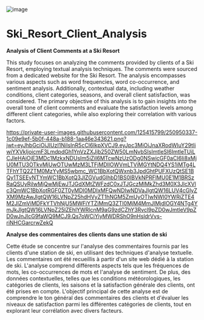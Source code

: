 ![image](https://github.com/Praemuntiacus/Ski_Resort_Client_Analysis/assets/125415799/7caf5212-1e20-4a10-b0d5-98153d02c21e)

# Ski_Resort_Client_Analysis
**Analysis of Client Comments at a Ski Resort**

This study focuses on analyzing the comments provided by clients of a Ski Resort, employing textual analysis techniques. The comments were sourced from a dedicated website for the Ski Resort. The analysis encompasses various aspects such as word frequencies, word co-occurrence, and sentiment analysis. Additionally, contextual data, including weather conditions, client categories, seasons, and overall client satisfaction, was considered. The primary objective of this analysis is to gain insights into the overall tone of client comments and evaluate the satisfaction levels among different client categories, while also exploring their correlation with various factors.

https://private-user-images.githubusercontent.com/125415799/250950337-1c09e9ef-5b0f-448a-b188-1aa46e343621.png?jwt=eyJhbGciOiJIUzI1NiIsInR5cCI6IkpXVCJ9.eyJpc3MiOiJnaXRodWIuY29tIiwiYXVkIjoicmF3LmdpdGh1YnVzZXJjb250ZW50LmNvbSIsImtleSI6ImtleTUiLCJleHAiOjE3MDc1MzkxNDUsIm5iZiI6MTcwNzUzODg0NSwicGF0aCI6Ii8xMjU0MTU3OTkvMjUwOTUwMzM3LTFjMDllOWVmLTViMGYtNDQ4YS1iMTg4LTFhYTQ2ZTM0MzYyMS5wbmc_WC1BbXotQWxnb3JpdGhtPUFXUzQtSE1BQy1TSEEyNTYmWC1BbXotQ3JlZGVudGlhbD1BS0lBVkNPRFlMU0E1M1BRSzRaQSUyRjIwMjQwMjEwJTJGdXMtZWFzdC0xJTJGczMlMkZhd3M0X3JlcXVlc3QmWC1BbXotRGF0ZT0yMDI0MDIxMFQwNDIwNDVaJlgtQW16LUV4cGlyZXM9MzAwJlgtQW16LVNpZ25hdHVyZT1hNGM5ZmUyOTIwNWI0YWRiZTE4M2JlZmViMDFkYTVhNjU5MWFiYTZiMmQ3ZTI0MjM4MmJlMjdlOGY4NTg4YmJkJlgtQW16LVNpZ25lZEhlYWRlcnM9aG9zdCZhY3Rvcl9pZD0wJmtleV9pZD0wJnJlcG9faWQ9MCJ9.Qs7oWCiYiyMWDRShO9nHsldrVvs-riNHCGarcrwZekQ

**Analyse des commentaires des clients dans une station de ski**

Cette étude se concentre sur l'analyse des commentaires fournis par les clients d'une station de ski, en utilisant des techniques d'analyse textuelle. Les commentaires ont été recueillis à partir d'un site web dédié à la station de ski. L'analyse comprend différents aspects tels que les fréquences de mots, les co-occurrences de mots et l'analyse de sentiment. De plus, des données contextuelles, telles que les conditions météorologiques, les catégories de clients, les saisons et la satisfaction générale des clients, ont été prises en compte. L'objectif principal de cette analyse est de comprendre le ton général des commentaires des clients et d'évaluer les niveaux de satisfaction parmi les différentes catégories de clients, tout en explorant leur corrélation avec divers facteurs.
